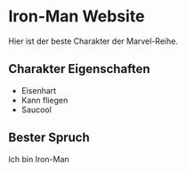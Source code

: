 # Iron-Man Website

Hier ist der beste Charakter der Marvel-Reihe.

## Charakter Eigenschaften

* Eisenhart
* Kann fliegen
* Saucool

## Bester Spruch

Ich bin Iron-Man

